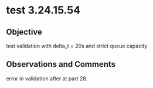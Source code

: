# test 3.24.15.54
## Objective

test validation with delta_t = 20s and strict queue capacity

## Observations and Comments
error in validation after at part 28.

